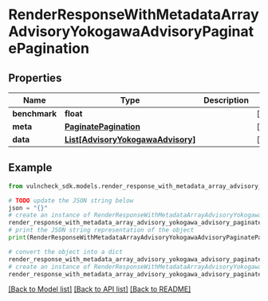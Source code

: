 # RenderResponseWithMetadataArrayAdvisoryYokogawaAdvisoryPaginatePagination


## Properties

Name | Type | Description | Notes
------------ | ------------- | ------------- | -------------
**benchmark** | **float** |  | [optional] 
**meta** | [**PaginatePagination**](PaginatePagination.md) |  | [optional] 
**data** | [**List[AdvisoryYokogawaAdvisory]**](AdvisoryYokogawaAdvisory.md) |  | [optional] 

## Example

```python
from vulncheck_sdk.models.render_response_with_metadata_array_advisory_yokogawa_advisory_paginate_pagination import RenderResponseWithMetadataArrayAdvisoryYokogawaAdvisoryPaginatePagination

# TODO update the JSON string below
json = "{}"
# create an instance of RenderResponseWithMetadataArrayAdvisoryYokogawaAdvisoryPaginatePagination from a JSON string
render_response_with_metadata_array_advisory_yokogawa_advisory_paginate_pagination_instance = RenderResponseWithMetadataArrayAdvisoryYokogawaAdvisoryPaginatePagination.from_json(json)
# print the JSON string representation of the object
print(RenderResponseWithMetadataArrayAdvisoryYokogawaAdvisoryPaginatePagination.to_json())

# convert the object into a dict
render_response_with_metadata_array_advisory_yokogawa_advisory_paginate_pagination_dict = render_response_with_metadata_array_advisory_yokogawa_advisory_paginate_pagination_instance.to_dict()
# create an instance of RenderResponseWithMetadataArrayAdvisoryYokogawaAdvisoryPaginatePagination from a dict
render_response_with_metadata_array_advisory_yokogawa_advisory_paginate_pagination_from_dict = RenderResponseWithMetadataArrayAdvisoryYokogawaAdvisoryPaginatePagination.from_dict(render_response_with_metadata_array_advisory_yokogawa_advisory_paginate_pagination_dict)
```
[[Back to Model list]](../README.md#documentation-for-models) [[Back to API list]](../README.md#documentation-for-api-endpoints) [[Back to README]](../README.md)


